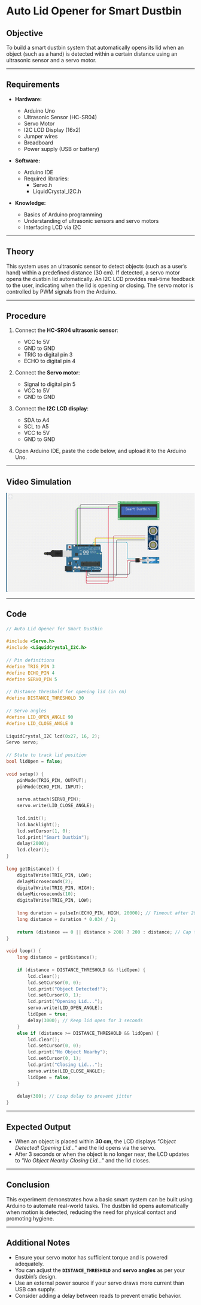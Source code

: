 
# Auto Lid Opener for Smart Dustbin

## **Objective**
To build a smart dustbin system that automatically opens its lid when an object (such as a hand) is detected within a certain distance using an ultrasonic sensor and a servo motor.

---

## **Requirements**

- **Hardware:**
  - Arduino Uno
  - Ultrasonic Sensor (HC-SR04)
  - Servo Motor
  - I2C LCD Display (16x2)
  - Jumper wires
  - Breadboard
  - Power supply (USB or battery)

- **Software:**
  - Arduino IDE
  - Required libraries:
    - Servo.h
    - LiquidCrystal_I2C.h

- **Knowledge:**
  - Basics of Arduino programming
  - Understanding of ultrasonic sensors and servo motors
  - Interfacing LCD via I2C

---

## **Theory**
This system uses an ultrasonic sensor to detect objects (such as a user’s hand) within a predefined distance (30 cm). If detected, a servo motor opens the dustbin lid automatically. An I2C LCD provides real-time feedback to the user, indicating when the lid is opening or closing. The servo motor is controlled by PWM signals from the Arduino.

---

## **Procedure**

1. Connect the **HC-SR04 ultrasonic sensor**:
   - VCC to 5V
   - GND to GND
   - TRIG to digital pin 3
   - ECHO to digital pin 4

2. Connect the **Servo motor**:
   - Signal to digital pin 5
   - VCC to 5V
   - GND to GND

3. Connect the **I2C LCD display**:
   - SDA to A4
   - SCL to A5
   - VCC to 5V
   - GND to GND

4. Open Arduino IDE, paste the code below, and upload it to the Arduino Uno.

---
## Video Simulation


![](./Smart_Bin.gif)

---

## **Code**
```cpp
// Auto Lid Opener for Smart Dustbin

#include <Servo.h>
#include <LiquidCrystal_I2C.h>

// Pin definitions
#define TRIG_PIN 3
#define ECHO_PIN 4
#define SERVO_PIN 5

// Distance threshold for opening lid (in cm)
#define DISTANCE_THRESHOLD 30

// Servo angles
#define LID_OPEN_ANGLE 90
#define LID_CLOSE_ANGLE 0

LiquidCrystal_I2C lcd(0x27, 16, 2);
Servo servo;

// State to track lid position
bool lidOpen = false;

void setup() {
    pinMode(TRIG_PIN, OUTPUT);
    pinMode(ECHO_PIN, INPUT);

    servo.attach(SERVO_PIN);
    servo.write(LID_CLOSE_ANGLE);

    lcd.init();
    lcd.backlight();
    lcd.setCursor(1, 0);
    lcd.print("Smart Dustbin");
    delay(2000);
    lcd.clear();
}

long getDistance() {
    digitalWrite(TRIG_PIN, LOW);
    delayMicroseconds(2);
    digitalWrite(TRIG_PIN, HIGH);
    delayMicroseconds(10);
    digitalWrite(TRIG_PIN, LOW);
    
    long duration = pulseIn(ECHO_PIN, HIGH, 20000); // Timeout after 20ms
    long distance = duration * 0.034 / 2;

    return (distance == 0 || distance > 200) ? 200 : distance; // Cap to avoid noise
}

void loop() {
    long distance = getDistance();

    if (distance < DISTANCE_THRESHOLD && !lidOpen) {
        lcd.clear();
        lcd.setCursor(0, 0);
        lcd.print("Object Detected!");
        lcd.setCursor(0, 1);
        lcd.print("Opening Lid...");
        servo.write(LID_OPEN_ANGLE);
        lidOpen = true;
        delay(3000); // Keep lid open for 3 seconds
    } 
    else if (distance >= DISTANCE_THRESHOLD && lidOpen) {
        lcd.clear();
        lcd.setCursor(0, 0);
        lcd.print("No Object Nearby");
        lcd.setCursor(0, 1);
        lcd.print("Closing Lid...");
        servo.write(LID_CLOSE_ANGLE);
        lidOpen = false;
    }

    delay(300); // Loop delay to prevent jitter
}
```

---

## **Expected Output**
- When an object is placed within **30 cm**, the LCD displays *"Object Detected! Opening Lid..."* and the lid opens via the servo.
- After 3 seconds or when the object is no longer near, the LCD updates to *"No Object Nearby Closing Lid..."* and the lid closes.

---

## **Conclusion**
This experiment demonstrates how a basic smart system can be built using Arduino to automate real-world tasks. The dustbin lid opens automatically when motion is detected, reducing the need for physical contact and promoting hygiene.

---

## **Additional Notes**
- Ensure your servo motor has sufficient torque and is powered adequately.
- You can adjust the **`DISTANCE_THRESHOLD`** and **servo angles** as per your dustbin’s design.
- Use an external power source if your servo draws more current than USB can supply.
- Consider adding a delay between reads to prevent erratic behavior.

